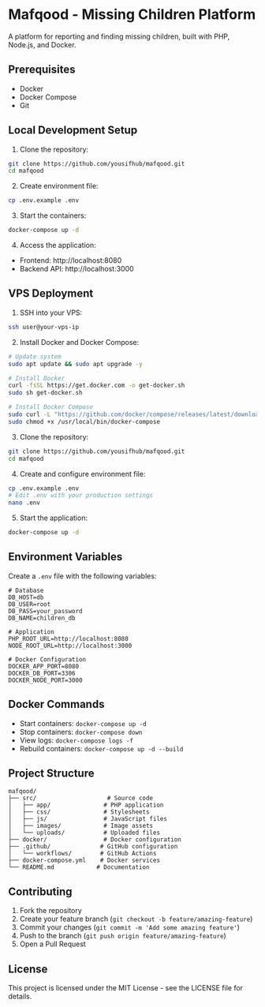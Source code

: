 # Mafqood - Missing Children Platform

A platform for reporting and finding missing children, built with PHP, Node.js, and Docker.

## Prerequisites

- Docker
- Docker Compose
- Git

## Local Development Setup

1. Clone the repository:
```bash
git clone https://github.com/yousifhub/mafqood.git
cd mafqood
```

2. Create environment file:
```bash
cp .env.example .env
```

3. Start the containers:
```bash
docker-compose up -d
```

4. Access the application:
- Frontend: http://localhost:8080
- Backend API: http://localhost:3000

## VPS Deployment

1. SSH into your VPS:
```bash
ssh user@your-vps-ip
```

2. Install Docker and Docker Compose:
```bash
# Update system
sudo apt update && sudo apt upgrade -y

# Install Docker
curl -fsSL https://get.docker.com -o get-docker.sh
sudo sh get-docker.sh

# Install Docker Compose
sudo curl -L "https://github.com/docker/compose/releases/latest/download/docker-compose-$(uname -s)-$(uname -m)" -o /usr/local/bin/docker-compose
sudo chmod +x /usr/local/bin/docker-compose
```

3. Clone the repository:
```bash
git clone https://github.com/yousifhub/mafqood.git
cd mafqood
```

4. Create and configure environment file:
```bash
cp .env.example .env
# Edit .env with your production settings
nano .env
```

5. Start the application:
```bash
docker-compose up -d
```

## Environment Variables

Create a `.env` file with the following variables:

```env
# Database
DB_HOST=db
DB_USER=root
DB_PASS=your_password
DB_NAME=children_db

# Application
PHP_ROOT_URL=http://localhost:8080
NODE_ROOT_URL=http://localhost:3000

# Docker Configuration
DOCKER_APP_PORT=8080
DOCKER_DB_PORT=3306
DOCKER_NODE_PORT=3000
```

## Docker Commands

- Start containers: `docker-compose up -d`
- Stop containers: `docker-compose down`
- View logs: `docker-compose logs -f`
- Rebuild containers: `docker-compose up -d --build`

## Project Structure

```
mafqood/
├── src/                    # Source code
│   ├── app/               # PHP application
│   ├── css/               # Stylesheets
│   ├── js/                # JavaScript files
│   ├── images/            # Image assets
│   └── uploads/           # Uploaded files
├── docker/                # Docker configuration
├── .github/              # GitHub configuration
│   └── workflows/        # GitHub Actions
├── docker-compose.yml    # Docker services
└── README.md            # Documentation
```

## Contributing

1. Fork the repository
2. Create your feature branch (`git checkout -b feature/amazing-feature`)
3. Commit your changes (`git commit -m 'Add some amazing feature'`)
4. Push to the branch (`git push origin feature/amazing-feature`)
5. Open a Pull Request

## License

This project is licensed under the MIT License - see the LICENSE file for details.